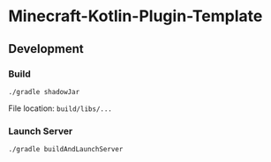 # Minecraft-Kotlin-Plugin-Template

## Development

### Build

```shell
./gradle shadowJar
```

File location: `build/libs/...`

### Launch Server
```shell
./gradle buildAndLaunchServer
```